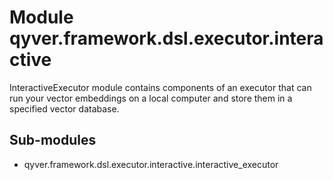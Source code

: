 Module qyver.framework.dsl.executor.interactive
=====================================================
InteractiveExecutor module contains components of an executor
that can run your vector embeddings on a local computer
and store them in a specified vector database.

Sub-modules
-----------
* qyver.framework.dsl.executor.interactive.interactive_executor
